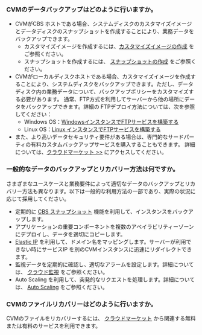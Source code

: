 ### CVMのデータバックアップはどのように行いますか。

- CVMがCBS ホストである場合、システムディスクのカスタマイズイメージとデータディスクのスナップショットを作成することにより、業務データをバックアップできます。 
  - カスタマイズイメージを作成するには、[カスタマイズイメージの作成](https://intl.cloud.tencent.com/document/product/213/4942) をご参照ください。
  - スナップショットを作成するには、 [スナップショットの作成](https://intl.cloud.tencent.com/document/product/362/5755) をご参照ください。
- CVMがローカルディスクホストである場合、カスタマイズイメージを作成することにより、システムディスクをバックアップできます。ただし、データディスク内の業務データについて、バックアップポリシーをカスタマイズする必要があります。 
  通常、FTP方式を利用してサーバーから他の場所にデータをバックアップできます。詳細の FTPデプロイ方法については、次を参照してください： 
  - Windows OS：[WindowsインスタンスでFTPサービスを構築する](https://cloud.tencent.com/document/product/213/10414)
  - Linux OS：[Linux インスタンスでFTPサービスを構築する](https://intl.cloud.tencent.com/document/product/213/10912) 
- また、より高いデータセキュリティ要件がある場合は、専門的なサードパーティの有料カスタムバックアップサービスを購入することもできます。
詳細については、[クラウドマーケット >>](https://market.cloud.tencent.com/) にアクセスしてください。

### 一般的なデータのバックアップとリカバリー方法は何ですか。

さまざまなユースケースと業務要件によって適切なデータのバックアップとリカバリー方法も異なります。以下は一般的な利用方法の一部であり、実際の状況に応じて採用してください。
-  定期的に [CBS スナップショット](https://cloud.tencent.com/doc/product/362/5754) 機能を利用して、インスタンスをバックアップします。
- アプリケーションの重要コンポーネントを複数のアベイラビリティーゾーンにデプロイし、データを適切にコピーします。
- [Elastic IP](https://cloud.tencent.com/doc/product/213/5733) を利用して、ドメイン名をマッピングします。サーバーが利用できない時にサービスIP を別のCVMインスタンスに迅速にリダイレクトできます。
- 監視データを定期的に確認し、適切なアラームを設定します。詳細については、 [クラウド監視](https://cloud.tencent.com/doc/product/248) をご参照ください。
- Auto Scaling を利用して、突発的なリクエストを処理します。詳細については、 [Auto Scaling](https://cloud.tencent.com/doc/product/377) をご参照ください。

### CVMのファイルリカバリーはどのように行いますか。

CVMのファイルをリカバリーするには、 [クラウドマーケット](https://market.cloud.tencent.com/) から関連する無料または有料のサービスを利用できます。
